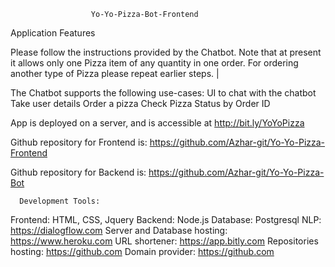                       Yo-Yo-Pizza-Bot-Frontend
Application Features

Please follow the instructions provided by the Chatbot.
Note that at present it allows only one Pizza item of any quantity in one order. For ordering another type of Pizza please repeat earlier steps. 
|[](images/Chatbot.jpg)

The Chatbot supports the following use-cases:
 UI to chat with the chatbot
 Take user details
 Order a pizza
 Check Pizza Status by Order ID
 
App is deployed on a server, and is accessible at	http://bit.ly/YoYoPizza

Github repository for Frontend is: https://github.com/Azhar-git/Yo-Yo-Pizza-Frontend

Github repository for Backend is: https://github.com/Azhar-git/Yo-Yo-Pizza-Bot

      Development Tools:
Frontend: HTML, CSS, Jquery
Backend: Node.js
Database: Postgresql
NLP: https://dialogflow.com
Server and Database hosting: https://www.heroku.com
URL shortener: https://app.bitly.com
Repositories hosting: https://github.com
Domain provider: https://github.com

